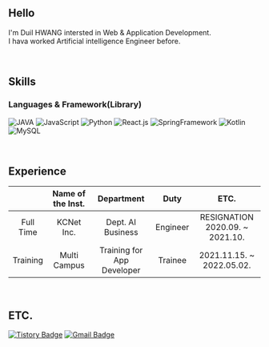 ## Hello


I'm Duil HWANG intersted in Web & Application Development. <br>
I hava worked Artificial intelligence Engineer before.

<br>



## Skills


### Languages & Framework(Library)

![JAVA](https://img.shields.io/badge/Java-007396?style=flat-square&logo=Java&logoColor=white)
![JavaScript](https://img.shields.io/badge/JavaScript-F7DF1E?style=flat-square&logo=javascript&logoColor=white)
![Python](https://img.shields.io/badge/Python-3766AB?style=flat-square&logo=Python&logoColor=white)
![React.js](http://img.shields.io/badge/React-61d9ff?style=flat-square&logo=react&logoColor=white)
![SpringFramework](http://img.shields.io/badge/Spring-6DB33F?style=flat-square&logo=spring&logoColor=white)
![Kotlin](http://img.shields.io/badge/Kotlin-7F52FF?style=flat-square&logo=kotlin&logoColor=white)
![MySQL](https://img.shields.io/badge/MySQL-4479A1?style=flat-square&logo=MySQL&logoColor=white)
<!-- ![SpringBoot](https://img.shields.io/badge/Spring%20Boot-6DB33F?style=flat-square&logo=springboot&logoColor=white) -->

<br>


## Experience


|   |Name of the Inst.|Department|Duty|ETC.|
|:---:|:-----------------:|:----------:|:----:|:----:|
|Full Time|KCNet Inc.|Dept. AI Business|Engineer|RESIGNATION<br>2020.09. ~ 2021.10.|
|Training|Multi Campus|Training for App Developer|Trainee|2021.11.15. ~ 2022.05.02.|

<br>

## ETC.

<!-- [![Velog Badge](https://img.shields.io/badge/Tech%20Blog-11B48A?style=flat-square&logo=Vimeo&logoColor=white&link=https://velog.io/@htwenty-1)](https://velog.io/@htwenty-1) -->
[![Tistory Badge](https://img.shields.io/badge/Tech%20Blog-e69500?style=flat-square&logo=Telegraph&logoColor=white&link=https://beautify-log.tistory.com)](https://beautify-log.tistory.com)
[![Gmail Badge](https://img.shields.io/badge/Gmail-d14836?style=flat-square&logo=Gmail&logoColor=white&link=mailto:h2ne1.public@gmail.com)](mailto:h2ne1.public@gmail.com)
